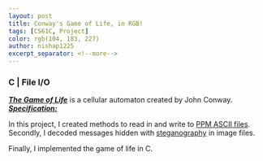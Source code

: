 ```yaml
---
layout: post
title: Conway's Game of Life, in RGB!
tags: [CS61C, Project]
color: rgb(104, 183, 227)
author: nishap1225
excerpt_separator: <!--more-->
---
```

### C | File I/O
<!--more-->

[***The Game of Life***](https://en.wikipedia.org/wiki/Conway%27s_Game_of_Life) is a cellular automaton created by John Conway.  
[***Specification:***](https://cs61c.org/fa20/projects/proj1/)

In this project, I created methods to read in and write to [PPM ASCII files](https://en.wikipedia.org/wiki/Netpbm#PPM_example). Secondly, I decoded messages hidden with [steganography](https://en.wikipedia.org/wiki/Steganography) in image files.   

Finally, I implemented the game of life in C.
